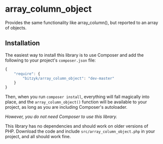 array_column_object
===================

Provides the same functionality like array_column(), but reported to an array of objects.


## Installation

The easiest way to install this library is to use Composer and add the following
to your project's `composer.json` file:

``` javascript
{
    "require": {
        "bitzyk/array_column_object": "dev-master"
    }
}
```

Then, when you run `composer install`, everything will fall magically into place,
and the `array_column_object()` function will be available to your project, as long as
you are including Composer's autoloader.

_However, you do not need Composer to use this library._

This library has no dependencies and should work on older versions of PHP.
Download the code and include `src/array_column_object.php` in your project, and all
should work fine.

